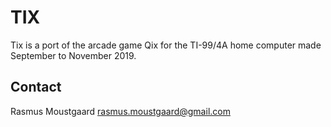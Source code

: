 # TIX

Tix is a port of the arcade game Qix for the TI-99/4A home computer made September to November 2019.

## Contact
Rasmus Moustgaard <rasmus.moustgaard@gmail.com>